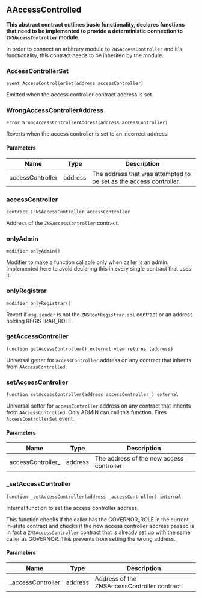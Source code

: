 ## AAccessControlled

**This abstract contract outlines basic functionality, declares functions
that need to be implemented to provide a deterministic connection to `ZNSAccessController` module.**

In order to connect an arbitrary module to `ZNSAccessController` and it's functionality,
this contract needs to be inherited by the module.

### AccessControllerSet

```solidity
event AccessControllerSet(address accessController)
```

Emitted when the access controller contract address is set.

### WrongAccessControllerAddress

```solidity
error WrongAccessControllerAddress(address accessController)
```

Reverts when the access controller is set to an incorrect address.

#### Parameters

| Name | Type | Description |
| ---- | ---- | ----------- |
| accessController | address | The address that was attempted to be set as the access controller. |

### accessController

```solidity
contract IZNSAccessController accessController
```

Address of the `ZNSAccessController` contract.

### onlyAdmin

```solidity
modifier onlyAdmin()
```

Modifier to make a function callable only when caller is an admin.
Implemented here to avoid declaring this in every single contract that uses it.

### onlyRegistrar

```solidity
modifier onlyRegistrar()
```

Revert if `msg.sender` is not the `ZNSRootRegistrar.sol` contract
or an address holding REGISTRAR_ROLE.

### getAccessController

```solidity
function getAccessController() external view returns (address)
```

Universal getter for `accessController` address on any contract that
inherits from `AAccessControlled`.

### setAccessController

```solidity
function setAccessController(address accessController_) external
```

Universal setter for `accessController` address on any contract that
inherits from `AAccessControlled`.
Only ADMIN can call this function.
Fires `AccessControllerSet` event.

#### Parameters

| Name | Type | Description |
| ---- | ---- | ----------- |
| accessController_ | address | The address of the new access controller |

### _setAccessController

```solidity
function _setAccessController(address _accessController) internal
```

Internal function to set the access controller address.

This function checks if the caller has the GOVERNOR_ROLE in the current
in-state contract and checks if the new access controller address passed is in fact a `ZNSAccessController`
contract that is already set up with the same caller as GOVERNOR. This prevents from setting the wrong address.

#### Parameters

| Name | Type | Description |
| ---- | ---- | ----------- |
| _accessController | address | Address of the ZNSAccessController contract. |

